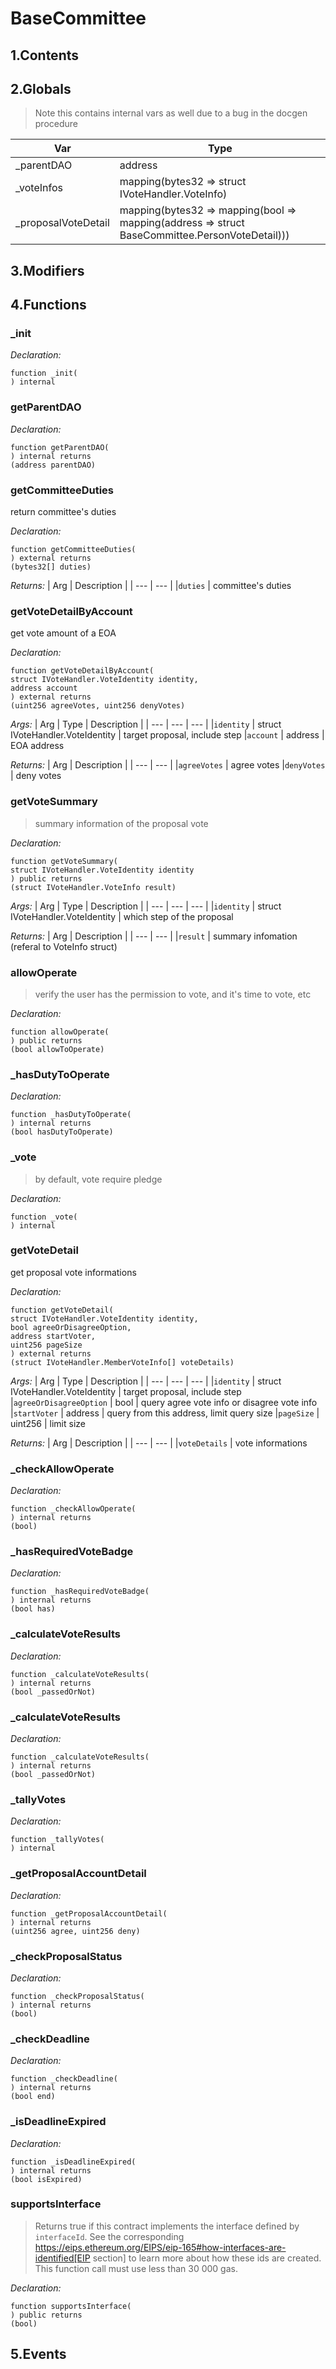 # BaseCommittee





## 1.Contents
<!-- START doctoc -->
<!-- END doctoc -->

## 2.Globals

> Note this contains internal vars as well due to a bug in the docgen procedure

| Var | Type |
| --- | --- |
| _parentDAO | address |
| _voteInfos | mapping(bytes32 => struct IVoteHandler.VoteInfo) |
| _proposalVoteDetail | mapping(bytes32 => mapping(bool => mapping(address => struct BaseCommittee.PersonVoteDetail))) |

## 3.Modifiers

## 4.Functions

### _init



*Declaration:*
```solidity
function _init(
) internal
```




### getParentDAO



*Declaration:*
```solidity
function getParentDAO(
) internal returns
(address parentDAO)
```




### getCommitteeDuties
return committee's duties



*Declaration:*
```solidity
function getCommitteeDuties(
) external returns
(bytes32[] duties)
```


*Returns:*
| Arg | Description |
| --- | --- |
|`duties` | committee's duties

### getVoteDetailByAccount
get vote amount of a EOA



*Declaration:*
```solidity
function getVoteDetailByAccount(
struct IVoteHandler.VoteIdentity identity,
address account
) external returns
(uint256 agreeVotes, uint256 denyVotes)
```

*Args:*
| Arg | Type | Description |
| --- | --- | --- |
|`identity` | struct IVoteHandler.VoteIdentity | target proposal, include step
|`account` | address | EOA address

*Returns:*
| Arg | Description |
| --- | --- |
|`agreeVotes` | agree votes
|`denyVotes` | deny votes

### getVoteSummary

> summary information of the proposal vote


*Declaration:*
```solidity
function getVoteSummary(
struct IVoteHandler.VoteIdentity identity
) public returns
(struct IVoteHandler.VoteInfo result)
```

*Args:*
| Arg | Type | Description |
| --- | --- | --- |
|`identity` | struct IVoteHandler.VoteIdentity | which step of the proposal

*Returns:*
| Arg | Description |
| --- | --- |
|`result` | summary infomation (referal to VoteInfo struct)

### allowOperate

> verify the user has the permission to vote, and it's time to vote, etc

*Declaration:*
```solidity
function allowOperate(
) public returns
(bool allowToOperate)
```




### _hasDutyToOperate



*Declaration:*
```solidity
function _hasDutyToOperate(
) internal returns
(bool hasDutyToOperate)
```




### _vote

> by default, vote require pledge

*Declaration:*
```solidity
function _vote(
) internal
```




### getVoteDetail
get proposal vote informations



*Declaration:*
```solidity
function getVoteDetail(
struct IVoteHandler.VoteIdentity identity,
bool agreeOrDisagreeOption,
address startVoter,
uint256 pageSize
) external returns
(struct IVoteHandler.MemberVoteInfo[] voteDetails)
```

*Args:*
| Arg | Type | Description |
| --- | --- | --- |
|`identity` | struct IVoteHandler.VoteIdentity | target proposal, include step
|`agreeOrDisagreeOption` | bool | query agree vote info or disagree vote info
|`startVoter` | address | query from this address, limit query size
|`pageSize` | uint256 | limit size

*Returns:*
| Arg | Description |
| --- | --- |
|`voteDetails` | vote informations

### _checkAllowOperate



*Declaration:*
```solidity
function _checkAllowOperate(
) internal returns
(bool)
```




### _hasRequiredVoteBadge



*Declaration:*
```solidity
function _hasRequiredVoteBadge(
) internal returns
(bool has)
```




### _calculateVoteResults



*Declaration:*
```solidity
function _calculateVoteResults(
) internal returns
(bool _passedOrNot)
```




### _calculateVoteResults



*Declaration:*
```solidity
function _calculateVoteResults(
) internal returns
(bool _passedOrNot)
```




### _tallyVotes



*Declaration:*
```solidity
function _tallyVotes(
) internal
```




### _getProposalAccountDetail



*Declaration:*
```solidity
function _getProposalAccountDetail(
) internal returns
(uint256 agree, uint256 deny)
```




### _checkProposalStatus



*Declaration:*
```solidity
function _checkProposalStatus(
) internal returns
(bool)
```




### _checkDeadline



*Declaration:*
```solidity
function _checkDeadline(
) internal returns
(bool end)
```




### _isDeadlineExpired



*Declaration:*
```solidity
function _isDeadlineExpired(
) internal returns
(bool isExpired)
```




### supportsInterface

> Returns true if this contract implements the interface defined by
`interfaceId`. See the corresponding
https://eips.ethereum.org/EIPS/eip-165#how-interfaces-are-identified[EIP section]
to learn more about how these ids are created.
This function call must use less than 30 000 gas.

*Declaration:*
```solidity
function supportsInterface(
) public returns
(bool)
```




## 5.Events
